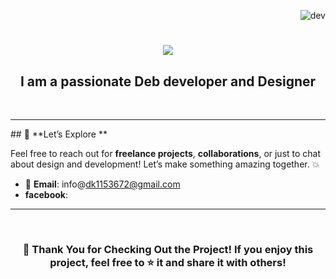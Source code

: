 <p align="right"> 
    <img src="https://komarev.com/ghpvc/?username=de-pesh&label=Profile%20views&color=0e75b6&style=plastic" alt="dev" />
    <!-- 
            <a href="https://visitcount.itsvg.in">
              <img src="https://visitcount.itsvg.in/api?id=de-pesh&label=Profile%20Views&color=1&icon=0&pretty=true" style="visibility: hidden"/>
            </a> 
    --->
</p>

<h1 align="center">
    <img src="https://readme-typing-svg.herokuapp.com/?font=Righteous&size=35&center=true&vCenter=true&width=500&height=70&duration=3000&lines=Hi+There!+👋;+I'm+Devraj!;" />
</h1>
 
<h2 align="center">I am a passionate Deb developer and Designer</h2>
<br/>

 
<hr/>
## 🎯 **Let’s Explore **

Feel free to reach out for **freelance projects**, **collaborations**, or just to chat about design and development! Let’s make something amazing together. 💥

- 📧 **Email**: info@dk1153672@gmail.com
- **facebook**: 


---

<br>
<h3 align ="center">
🎉 Thank You for Checking Out the Project!
If you enjoy this project, feel free to ⭐️ it and share it with others!
</h3>

